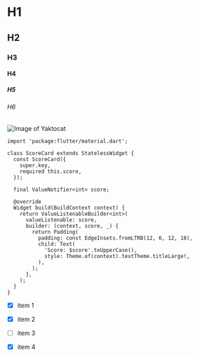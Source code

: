 # H1
## H2
### H3
#### H4
##### H5
###### H6

![Image of Yaktocat](https://octodex.github.com/images/yaktocat.png)

```
import 'package:flutter/material.dart';

class ScoreCard extends StatelessWidget {
  const ScoreCard({
    super.key,
    required this.score,
  });

  final ValueNotifier<int> score;

  @override
  Widget build(BuildContext context) {
    return ValueListenableBuilder<int>(
      valueListenable: score,
      builder: (context, score, _) {
        return Padding(
          padding: const EdgeInsets.fromLTRB(12, 6, 12, 18),
          child: Text(
            'Score: $score'.toUpperCase(),
            style: Theme.of(context).textTheme.titleLarge!,
          ),
        );
      },
    );
  }
}

```

- [x] item 1
- [x] item 2
- [ ] item 3
- [x] item 4
      
